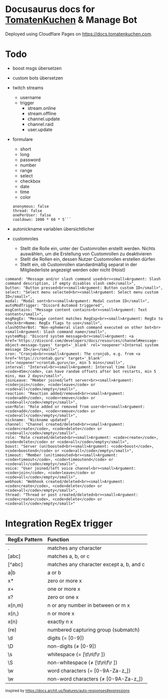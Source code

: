 # Docusaurus docs for [TomatenKuchen](https://tomatenkuchen.com) & Manage Bot

Deployed using Cloudflare Pages on https://docs.tomatenkuchen.com.

# Todo
- boost msgs übersetzen
- custom bots übersetzen
- twitch streams
	- username
	- trigger
		- stream.online
		- stream.offline
		- channel.update
		- channel.raid
		- user.update
- formulare
	- short
	- long
	- password
	- number
	- range
	- select
	- checkbox
	- date
	- time
	- color

	```onlyMembers: true
	anonymous: false
	thread: false
	onePerUser: false
	cooldown: 1000 * 60 * 5```

- autonickname variablen übersichtlicher
- customroles
	- Stellt die Rolle ein, unter der Customrollen erstellt werden. Nichts auswählen, um die Erstellung von Customrollen zu deaktivieren
	- Stellt die Rollen ein, dessen Nutzer Customrollen erstellen dürfen
	- Stellt ein, ob Customrollen standardmäßig separat in der Mitgliederliste angezeigt werden oder nicht (Hoist)

```
command: "Message and/or slash command used<br><small>Argument: Slash command description, if empty disables slash cmd</small>",
button: "Button pressed<br><small>Argument: Button custom ID</small>",
select: "Select menu selected<br><small>Argument: Select menu custom ID</small>",
modal: "Modal sent<br><small>Argument: Modal custom ID</small>",
autoModTrigger: "Discord Automod triggered",
msgContains: "Message content contains<br><small>Argument: Text content</small>",
msgRegEx: "Message content matches RegExp<br><small>Argument: RegEx to check<br>Name: RegEx flags to use</small>",
slashOtherBot: "Non-ephemeral slash command executed on other bot<br><small>Argument: Slash command name</small>",
systemMsg: "Discord system message<br><small>Argument: <a href='https://discord.com/developers/docs/resources/channel#message-object-message-types' target='_blank' rel='noopener'>Internal system message ID</a></small>",
cron: "Cronjob<br><small>Argument: The cronjob, e.g. from <a href='https://crontab.guru' target='_blank' rel='noopener'>crontab.guru</a>, min 5 mins</small>",
interval: "Interval<br><small>Argument: Interval time like <code>45m</code>, can have random offsets after bot restarts, min 5 mins, max 2 days</small>",
joinLeave: "Member joined/left server<br><small>Argument: <code>join</code>, <code>leave</code> or <code>all</code>/empty</small>",
reaction: "Reaction added/removed<br><small>Argument: <code>add</code>, <code>remove</code> or <code>all</code>/empty</small>",
userRole: "Role added or removed from user<br><small>Argument: <code>add</code>, <code>remove</code> or <code>all</code>/empty</small>",
nickname: "Nickname updated",
channel: "Channel created/deleted<br><small>Argument: <code>create</code>, <code>delete</code> or <code>all</code>/empty</small>",
role: "Role created/deleted<br><small>Argument: <code>create</code>, <code>delete</code> or <code>all</code>/empty</small>",
boost: "Server (un)boosted<br><small>Argument: <code>boost</code>, <code>boostend</code> or <code>all</code>/empty</small>",
timeout: "Member (un)timeouted<br><small>Argument: <code>timeout</code>, <code>timeoutend</code> or <code>all</code>/empty</small>",
voice: "User joined/left voice channel<br><small>Argument: <code>join</code>, <code>leave</code> or <code>all</code>/empty</small>",
webhook: "Webhook created/deleted<br><small>Argument: <code>create</code>, <code>delete</code> or <code>all</code>/empty</small>",
thread: "Thread or post created/deleted<br><small>Argument: <code>create</code>, <code>delete</code> or <code>all</code>/empty</small>"
```

# Integration RegEx trigger

| RegEx Pattern | Function |
| :------------ | :--------------------------------------- |
| .             | matches any character |
| [abc]         | matches a, b, or c |
| [^abc]        | matches any character except a, b, and c |
| a\|b          | a or b |
| x*            | zero or more x |
| x+            | one or more x |
| x?            | zero or one x |
| x{n,m}        | n or any number in between or m x |
| x{n,}         | n or more x |
| x{n}          | exactly n x |
| (re)          | numbered capturing group (submatch) |
| \d            | digits (= [0-9]) |
| \D            | non-digits (≠ [0-9]) |
| \s            | whitespace (= [\t\n\f\r ]) |
| \S            | non-whitespace (≠ [\t\n\f\r ]) |
| \w            | word characters (= [0-9A-Za-z_]) |
| \w            | non-word characters (≠ [0-9A-Za-z_]) |

<sub>Inspired by <https://docs.archit.us/features/auto-responses#expressions></sub>

